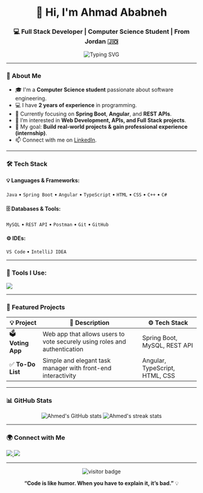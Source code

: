 <h1 align="center">👋 Hi, I'm Ahmad Ababneh</h1>
<h3 align="center">💻 Full Stack Developer | Computer Science Student | From Jordan 🇯🇴</h3>

<p align="center">
  <img src="https://readme-typing-svg.herokuapp.com?font=Fira+Code&weight=600&pause=1000&color=2AF7D8&center=true&vCenter=true&width=450&lines=Full+Stack+Developer;Spring+Boot+%26+Angular+Lover;API+Integration+Enthusiast;Always+Learning+New+Techs🚀" alt="Typing SVG" />
</p>

---

### 🧩 About Me
- 🎓 I'm a **Computer Science student** passionate about software engineering.
- 💻 I have **2 years of experience** in programming.
- 🌱 Currently focusing on **Spring Boot**, **Angular**, and **REST APIs**.
- 🧠 I’m interested in **Web Development, APIs, and Full Stack projects**.
- 🎯 My goal: **Build real-world projects & gain professional experience (internship)**.
- 📫 Connect with me on [LinkedIn](https://www.linkedin.com/in/ahmad-ababneh-288336372).

---

### 🛠️ Tech Stack
#### 💡 Languages & Frameworks:
`Java` • `Spring Boot` • `Angular` • `TypeScript` • `HTML` • `CSS` • `C++` • `C#`

#### 🗄️ Databases & Tools:
`MySQL` • `REST API` • `Postman` • `Git` • `GitHub`

#### ⚙️ IDEs:
`VS Code` • `IntelliJ IDEA`

---

### 🧰 Tools I Use:
<p align="left">
  <img src="https://skillicons.dev/icons?i=java,spring,angular,typescript,html,css,cpp,cs,mysql,postman,vscode,idea,git,github" />
</p>

---

### 🚀 Featured Projects

| 💡 Project | 📝 Description | ⚙️ Tech Stack |
|-------------|----------------|---------------|
| 🗳️ **Voting App** | Web app that allows users to vote securely using roles and authentication | Spring Boot, MySQL, REST API |
| ✅ **To-Do List** | Simple and elegant task manager with front-end interactivity | Angular, TypeScript, HTML, CSS |

---

### 📊 GitHub Stats
<p align="center">
  <img src="https://github-readme-stats.vercel.app/api?username=AhmadZakaria05&show_icons=true&theme=tokyonight" alt="Ahmed's GitHub stats" />
  <img src="https://github-readme-streak-stats.herokuapp.com/?user=AhmadZakaria05&theme=tokyonight" alt="Ahmed's streak stats" />
</p>

---

### 🌍 Connect with Me
<p align="left">
  <a href="https://linkedin.com/in/ahmad-ababneh-288336372" target="_blank">
    <img src="https://skillicons.dev/icons?i=linkedin" />
  </a>
  <a href="https://github.com/AhmadZakaria05" target="_blank">
    <img src="https://skillicons.dev/icons?i=github" />
  </a>
</p>

---

<p align="center">
  <img src="https://visitor-badge.glitch.me/badge?page_id=AhmadZakaria05.AhmadZakaria05" alt="visitor badge"/>
</p>

<p align="center">
  <b>“Code is like humor. When you have to explain it, it’s bad.”</b> 💡
</p>
